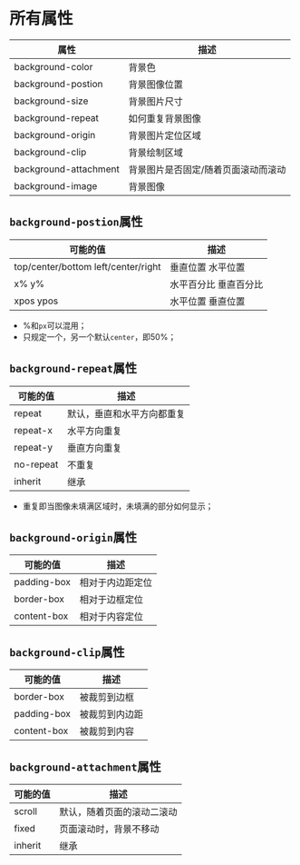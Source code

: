 # 所有属性

| 属性                  | 描述                                |
| --------------------- | ----------------------------------- |
| background-color      | 背景色                              |
| background-postion    | 背景图像位置                        |
| background-size       | 背景图片尺寸                        |
| background-repeat     | 如何重复背景图像                    |
| background-origin     | 背景图片定位区域                    |
| background-clip       | 背景绘制区域                                    |
| background-attachment | 背景图片是否固定/随着页面滚动而滚动 |
| background-image      | 背景图像                            |

## `background-postion`属性

| 可能的值      | 描述 |
| ------------- | ---- |
| top/center/bottom left/center/right      | 垂直位置 水平位置 |
| x% y%         | 水平百分比 垂直百分比 |
| xpos ypos     | 水平位置 垂直位置 |

- %和`px`可以混用；
- 只规定一个，另一个默认`center`，即50%；



## `background-repeat`属性

| 可能的值  | 描述                       |
| --------- | -------------------------- |
| repeat    | 默认，垂直和水平方向都重复 |
| repeat-x  | 水平方向重复               |
| repeat-y  | 垂直方向重复               |
| no-repeat | 不重复                     |
| inherit   | 继承                       |

- 重复即当图像未填满区域时，未填满的部分如何显示；



## `background-origin`属性

| 可能的值    | 描述             |
| ----------- | ---------------- |
| padding-box | 相对于内边距定位 |
| border-box  | 相对于边框定位   |
| content-box | 相对于内容定位   |



## `background-clip`属性

| 可能的值    | 描述           |
| ----------- | -------------- |
| border-box  | 被裁剪到边框   |
| padding-box | 被裁剪到内边距 |
| content-box | 被裁剪到内容   |



## `background-attachment`属性

| 可能的值 | 描述                       |
| -------- | -------------------------- |
| scroll   | 默认，随着页面的滚动二滚动 |
| fixed    | 页面滚动时，背景不移动     |
| inherit  | 继承                       |

